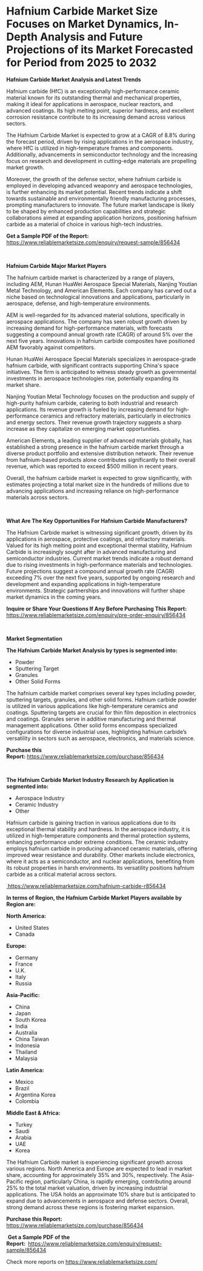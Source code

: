 <p><h1>Hafnium Carbide Market Size Focuses on Market Dynamics, In-Depth Analysis and Future Projections of its Market Forecasted for Period from 2025 to 2032</h1></p><p><strong>Hafnium Carbide Market Analysis and Latest Trends</strong></p>
<p><p>Hafnium carbide (HfC) is an exceptionally high-performance ceramic material known for its outstanding thermal and mechanical properties, making it ideal for applications in aerospace, nuclear reactors, and advanced coatings. Its high melting point, superior hardness, and excellent corrosion resistance contribute to its increasing demand across various sectors. </p><p>The Hafnium Carbide Market is expected to grow at a CAGR of 8.8% during the forecast period, driven by rising applications in the aerospace industry, where HfC is utilized in high-temperature frames and components. Additionally, advancements in semiconductor technology and the increasing focus on research and development in cutting-edge materials are propelling market growth. </p><p>Moreover, the growth of the defense sector, where hafnium carbide is employed in developing advanced weaponry and aerospace technologies, is further enhancing its market potential. Recent trends indicate a shift towards sustainable and environmentally friendly manufacturing processes, prompting manufacturers to innovate. The future market landscape is likely to be shaped by enhanced production capabilities and strategic collaborations aimed at expanding application horizons, positioning hafnium carbide as a material of choice in various high-tech industries.</p></p>
<p><strong>Get a Sample PDF of the Report:&nbsp;</strong> <a href="https://www.reliablemarketsize.com/enquiry/request-sample/856434?utm_campaign=2337&utm_medium=2&utm_source=Github&utm_content=ia&utm_term=31032025&utm_id=hafnium-carbide">https://www.reliablemarketsize.com/enquiry/request-sample/856434</a></p>
<p>&nbsp;</p>
<p><strong>Hafnium Carbide Major Market Players</strong></p>
<p><p>The hafnium carbide market is characterized by a range of players, including AEM, Hunan HuaWei Aerospace Special Materials, Nanjing Youtian Metal Technology, and American Elements. Each company has carved out a niche based on technological innovations and applications, particularly in aerospace, defense, and high-temperature environments.</p><p>AEM is well-regarded for its advanced material solutions, specifically in aerospace applications. The company has seen robust growth driven by increasing demand for high-performance materials, with forecasts suggesting a compound annual growth rate (CAGR) of around 5% over the next five years. Innovations in hafnium carbide composites have positioned AEM favorably against competitors.</p><p>Hunan HuaWei Aerospace Special Materials specializes in aerospace-grade hafnium carbide, with significant contracts supporting China's space initiatives. The firm is anticipated to witness steady growth as governmental investments in aerospace technologies rise, potentially expanding its market share. </p><p>Nanjing Youtian Metal Technology focuses on the production and supply of high-purity hafnium carbide, catering to both industrial and research applications. Its revenue growth is fueled by increasing demand for high-performance ceramics and refractory materials, particularly in electronics and energy sectors. Their revenue growth trajectory suggests a sharp increase as they capitalize on emerging market opportunities.</p><p>American Elements, a leading supplier of advanced materials globally, has established a strong presence in the hafnium carbide market through a diverse product portfolio and extensive distribution network. Their revenue from hafnium-based products alone contributes significantly to their overall revenue, which was reported to exceed $500 million in recent years.</p><p>Overall, the hafnium carbide market is expected to grow significantly, with estimates projecting a total market size in the hundreds of millions due to advancing applications and increasing reliance on high-performance materials across sectors.</p></p>
<p>&nbsp;</p>
<p><strong>What Are The Key Opportunities For Hafnium Carbide Manufacturers?</strong></p>
<p><p>The Hafnium Carbide market is witnessing significant growth, driven by its applications in aerospace, protective coatings, and refractory materials. Valued for its high melting point and exceptional thermal stability, Hafnium Carbide is increasingly sought after in advanced manufacturing and semiconductor industries. Current market trends indicate a robust demand due to rising investments in high-performance materials and technologies. Future projections suggest a compound annual growth rate (CAGR) exceeding 7% over the next five years, supported by ongoing research and development and expanding applications in high-temperature environments. Strategic partnerships and innovations will further shape market dynamics in the coming years.</p></p>
<p><strong>Inquire or Share Your Questions If Any Before Purchasing This Report:</strong> <a href="https://www.reliablemarketsize.com/enquiry/pre-order-enquiry/856434?utm_campaign=2337&utm_medium=2&utm_source=Github&utm_content=ia&utm_term=31032025&utm_id=hafnium-carbide">https://www.reliablemarketsize.com/enquiry/pre-order-enquiry/856434</a></p>
<p>&nbsp;</p>
<p><strong>Market Segmentation</strong></p>
<p><strong>The Hafnium Carbide Market Analysis by types is segmented into:</strong></p>
<p><ul><li>Powder</li><li>Sputtering Target</li><li>Granules</li><li>Other Solid Forms</li></ul></p>
<p><p>The hafnium carbide market comprises several key types including powder, sputtering targets, granules, and other solid forms. Hafnium carbide powder is utilized in various applications like high-temperature ceramics and coatings. Sputtering targets are crucial for thin film deposition in electronics and coatings. Granules serve in additive manufacturing and thermal management applications. Other solid forms encompass specialized configurations for diverse industrial uses, highlighting hafnium carbide’s versatility in sectors such as aerospace, electronics, and materials science.</p></p>
<p><strong>Purchase this Report:&nbsp;</strong><a href="https://www.reliablemarketsize.com/purchase/856434?utm_campaign=2337&utm_medium=2&utm_source=Github&utm_content=ia&utm_term=31032025&utm_id=hafnium-carbide">https://www.reliablemarketsize.com/purchase/856434</a></p>
<p>&nbsp;</p>
<p><strong>The Hafnium Carbide Market Industry Research by Application is segmented into:</strong></p>
<p><ul><li>Aerospace Industry</li><li>Ceramic Industry</li><li>Other</li></ul></p>
<p><p>Hafnium carbide is gaining traction in various applications due to its exceptional thermal stability and hardness. In the aerospace industry, it is utilized in high-temperature components and thermal protection systems, enhancing performance under extreme conditions. The ceramic industry employs hafnium carbide in producing advanced ceramic materials, offering improved wear resistance and durability. Other markets include electronics, where it acts as a semiconductor, and nuclear applications, benefiting from its robust properties in harsh environments. Its versatility positions hafnium carbide as a critical material across sectors.</p></p>
<p><a href="https://www.reliablemarketsize.com/hafnium-carbide-r856434?utm_campaign=2337&utm_medium=2&utm_source=Github&utm_content=ia&utm_term=31032025&utm_id=hafnium-carbide">&nbsp;https://www.reliablemarketsize.com/hafnium-carbide-r856434</a></p>
<p><strong>In terms of Region, the Hafnium Carbide Market Players available by Region are:</strong></p>
<p>
    <p> <strong> North America: </strong>
        <ul>
            <li>United States</li>
            <li>Canada</li>
        </ul>
        </p> 
    <p> <strong> Europe: </strong>
        <ul>
            <li>Germany</li>
            <li>France</li>
            <li>U.K.</li>
            <li>Italy</li>
            <li>Russia</li>
        </ul>
        </p> 
    <p> <strong> Asia-Pacific: </strong>
        <ul>
            <li>China</li>
            <li>Japan</li>
            <li>South Korea</li>
            <li>India</li>
            <li>Australia</li>
            <li>China Taiwan</li>
            <li>Indonesia</li>
            <li>Thailand</li>
            <li>Malaysia</li>
        </ul>
        </p> 
    <p> <strong> Latin America: </strong>
        <ul>
            <li>Mexico</li>
            <li>Brazil</li>
            <li>Argentina Korea</li>
            <li>Colombia</li>
        </ul>
        </p> 
    <p> <strong> Middle East & Africa: </strong>
        <ul>
            <li>Turkey</li>
            <li>Saudi</li>
            <li>Arabia</li>
            <li>UAE</li>
            <li>Korea</li>
        </ul>
    </p>
    </p>
<p><p>The Hafnium Carbide market is experiencing significant growth across various regions. North America and Europe are expected to lead in market share, accounting for approximately 35% and 30%, respectively. The Asia-Pacific region, particularly China, is rapidly emerging, contributing around 25% to the total market valuation, driven by increasing industrial applications. The USA holds an approximate 10% share but is anticipated to expand due to advancements in aerospace and defense sectors. Overall, strong demand across these regions is fostering market expansion.</p></p>
<p><strong>Purchase this Report: </strong><a href="https://www.reliablemarketsize.com/purchase/856434?utm_campaign=2337&utm_medium=2&utm_source=Github&utm_content=ia&utm_term=31032025&utm_id=hafnium-carbide">https://www.reliablemarketsize.com/purchase/856434</a></p>
<p>&nbsp;<strong>Get a Sample PDF of the Report:&nbsp;&nbsp;</strong><a href="https://www.reliablemarketsize.com/enquiry/request-sample/856434?utm_campaign=2337&utm_medium=2&utm_source=Github&utm_content=ia&utm_term=31032025&utm_id=hafnium-carbide">https://www.reliablemarketsize.com/enquiry/request-sample/856434</a></p>
<p><strong></strong></p>
<p>Check more reports on <a href="https://www.reliablemarketsize.com/?utm_campaign=2337&utm_medium=2&utm_source=Github&utm_content=ia&utm_term=31032025&utm_id=hafnium-carbide">https://www.reliablemarketsize.com/</a></p>